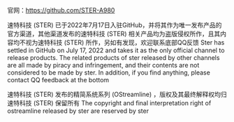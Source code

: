 官网：https://github.com/STER-A980

速特科技 (STER) 已于2022年7月17日入驻GitHub，并将其作为唯一发布产品的官方渠道，其他渠道发布的速特科技 (STER) 相关产品均为盗版侵权所作，且其内容均不视为速特科技 (STER) 所作，另如有发现，欢迎联系底部QQ反馈
Ster has settled in GitHub on July 17, 2022 and takes it as the only official channel to release products. The related products of ster released by other channels are all made by piracy and infringement, and their contents are not considered to be made by ster. In addition, if you find anything, please contact QQ feedback at the bottom

速特科技 (STER) 发布的精简系统系列 (OStreamline) ，版权及其最终解释权均归速特科技 (STER) 保留所有
The copyright and final interpretation right of ostreamline released by ster are reserved by ster
